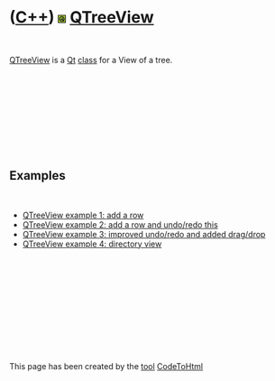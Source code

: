 



 

 

 

 

 

([C++](Cpp.md)) ![Qt](PicQt.png) [QTreeView](CppQTreeView.md)
===============================================================

 

[QTreeView](CppQTreeView.md) is a [Qt](CppQt.md) [class](CppClass.htm)
for a View of a tree.

 

 

 

 

 

Examples
--------

 

-   [QTreeView example 1: add a row](CppQTreeViewExample1.md)
-   [QTreeView example 2: add a row and undo/redo
    this](CppQTreeViewExample2.md)
-   [QTreeView example 3: improved undo/redo and added
    drag/drop](CppQTreeViewExample3.md)
-   [QTreeView example 4: directory view](CppQTreeViewExample4.md)

 

 

 

 

 





 




This page has been created by the [tool](Tools.md)
[CodeToHtml](ToolCodeToHtml.md)

